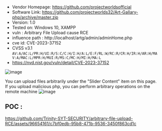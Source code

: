 + Vendor Homepage: https://github.com/projectworldsofficial
+ Software Link: https://github.com/projectworlds32/Art-Gallary-php/archive/master.zip
+ Version: 1.0
+ Tested on: Windows 10, XAMPP
+ vuln : Arbitrary File Upload cause RCE
+ influence path : http://localhost/artg/admin/adminHome.php
+ cve id: CVE-2023-37152
+ CVSS v3.1 `AV:A/AC:L/PR:H/UI:R/S:C/C:H/I:H/A:L/E:F/RL:W/RC:R/CR:H/IR:H/AR:H/MAV:A/MAC:L/MPR:H/MUI:R/MS:C/MC:H/MI:H/MA:L`
+ https://nvd.nist.gov/vuln/detail/CVE-2023-37152

![image](https://github.com/Trinity-SYT-SECURITY/arbitrary-file-upload-RCE/assets/96654161/24097bde-8a74-4141-bb6c-577d2d82f129)

You can upload files arbitrarily under the "Slider Content" item on this page. If you upload malicious php, you can perform arbitrary operations on the remote machine
![image](https://github.com/Trinity-SYT-SECURITY/arbitrary-file-upload-RCE/assets/96654161/46f4ba70-462a-4307-9165-3f2e7ef05a27)

## POC :
https://github.com/Trinity-SYT-SECURITY/arbitrary-file-upload-RCE/assets/96654161/c7bf0edb-95b8-471b-9536-3450f863cd1c

